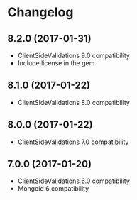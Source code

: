 # Changelog

## 8.2.0 (2017-01-31)

* ClientSideValidations 9.0 compatibility
* Include license in the gem

## 8.1.0 (2017-01-22)

* ClientSideValidations 8.0 compatibility

## 8.0.0 (2017-01-22)

* ClientSideValidations 7.0 compatibility

## 7.0.0 (2017-01-20)

* ClientSideValidations 6.0 compatibility
* Mongoid 6 compatibility
